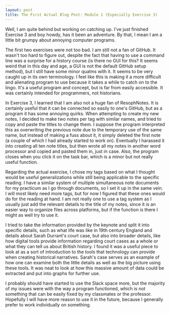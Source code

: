 ```yaml
---
layout: post
title: The First Actual Blog Post: Module 1 (Especially Exercise 3)
---
```


Well, I am quite behind but working on catching up. I've just finished Exercise 3 and boy howdy, has it been an adventure. By that, I mean I am a little bit grumpy about annoying computer programs.

The first two exercises were not too bad. I am still not a fan of GitHub. It wasn't too hard to figure out, despite the fact that having to use a command line was a surprise for a history course (is there no GUI for this? It seems weird that in this day and age, a GUI is not the default GitHub setup method),  but I still have some minor qualms with it. It seems to be very caught up in its own terminology. I feel like this is making it a more difficult and alienating program to use because it takes a while to catch on to the lingo. It's a useful program and concept, but is far from easily accessible. It was certainly intended for programmers, not historians.

In Exercise 3, I learned that I am also not a huge fan of ResophNotes. It is certainly useful that it can be connected so easily to one's GitHub, but as a program it has some annoying quirks. When attempting to create my new notes, I decided to make two notes per tag with similar names, and tried to copy and paste the titles to change them. I suppose the program interpreted this as overwriting the previous note due to the temporary use of the same name, but instead of making a fuss about it, it simply deleted the first note (a couple of which I had already started to work on). Eventually I harassed it into creating all ten note titles, but then wrote all my notes in another word processor and copied and pasted them in, just in case. Also, the program closes when you click it on the task bar, which is a minor but not really useful function.

Regarding the actual exercise, I chose my tags based on what I thought would be useful generalizations while still being applicable to the specific reading. I have a similar system of multiple simultaneous note documents for my practicum as I go through documents, so I set it up in the same vein. I will most likely need more tags, but for now I figured that these ones would do for the reading at hand. I am not really one to use a tag system as I usually just add the relevant details to the title of my notes, since it is an easier way to organize files across platforms, but if the function is there I might as well try to use it.

I tried to take the information provided by the keynote and split it into specific details, such as what life was like in 19th century England and details about Sarah Durrant's court case, but also into broader details, like how digital tools provide information regarding court cases as a whole or what they can tell us about British history. I found it was a useful piece to look at as a sort of introduction to the tools that technology can provide when creating historical narratives. Sarah's case serves as an example of how one can examine both the little details as well as the big picture using these tools. It was neat to look at how this massive amount of data could be extracted and put into graphs for further use.

I probably should have started to use the Slack space more, but the majority of my issues were with the way a program functioned, which is not something that can be easily fixed by my classmates or the professor. Hopefully I will have more reason to use it in the future, because I generally prefer to work individually on something.
